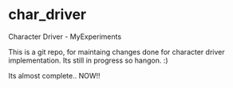 # char_driver
Character Driver - MyExperiments

This is a git repo, for maintaing changes done for character driver implementation.
Its still in progress so hangon.  :)

Its almost complete.. 
NOW!!
